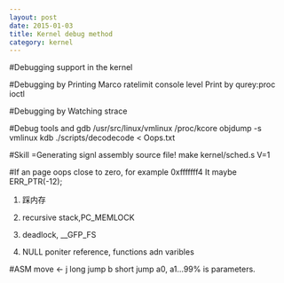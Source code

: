 ```yaml
---
layout: post
date: 2015-01-03
title: Kernel debug method
category: kernel
---
```


#Debugging support in the kernel

#Debugging by Printing
Marco
ratelimit
console level
Print by qurey:proc ioctl

#Debugging by Watching
strace

#Debug tools and 
gdb /usr/src/linux/vmlinux /proc/kcore
objdump -s vmlinux
kdb
./scripts/decodecode < Oops.txt

#Skill
=Generating signl assembly source file!
make kernel/sched.s V=1

#If an page oops close to zero, for example 0xfffffff4
It maybe ERR_PTR(-12);

1. 踩内存

2. recursive stack,PC_MEMLOCK 

3. deadlock, __GFP_FS

4. NULL poniter reference, functions adn varibles

#ASM
move <-
j long jump
b short jump
a0, a1...99% is parameters.




